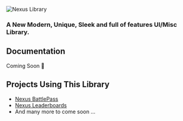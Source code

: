 ![Nexus Library](https://i.imgur.com/uHKILoa.png)

### A New Modern, Unique, Sleek and full of features UI/Misc Library.

## Documentation
Coming Soon 👀

## Projects Using This Library
- [Nexus BattlePass](https://www.gmodstore.com/market/view/battlepass)
- [Nexus Leaderboards](https://www.gmodstore.com/market/view/nexus-leaderboards)
- And many more to come soon ...
